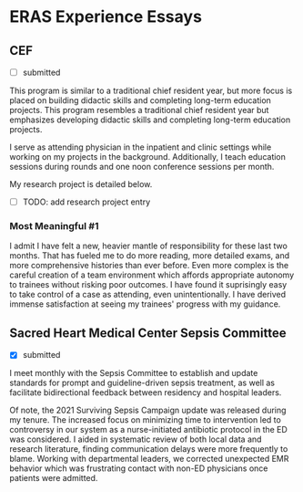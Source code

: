 # ERAS Experience Essays

## CEF

- [ ] submitted

This program is similar to a traditional chief resident year, but more focus is placed on building didactic skills and completing long-term education projects. This program resembles a traditional chief resident year but emphasizes developing didactic skills and completing long-term education projects.

I serve as attending physician in the inpatient and clinic settings while working on my projects in the background. Additionally, I teach education sessions during rounds and one noon conference sessions per month.

My research project is detailed below.

- [ ] TODO: add research project entry

### Most Meaningful #1

I admit I have felt a new, heavier mantle of responsibility for these last two months. That has fueled me to do more reading, more detailed exams, and more comprehensive histories than ever before. Even more complex is the careful creation of a team environment which affords appropriate autonomy to trainees without risking poor outcomes. I have found it suprisingly easy to take control of a case as attending, even unintentionally. I have derived immense satisfaction at seeing my trainees' progress with my guidance.

## Sacred Heart Medical Center Sepsis Committee

- [x] submitted

I meet monthly with the Sepsis Committee to establish and update standards for prompt and guideline-driven sepsis treatment, as well as facilitate bidirectional feedback between residency and hospital leaders.

Of note, the 2021 Surviving Sepsis Campaign update was released during my tenure. The increased focus on minimizing time to intervention led to controversy in our system as a nurse-initiated antibiotic  protocol in the ED was considered. I aided in systematic review of both local data and research literature, finding communication delays were more frequently to blame. Working with departmental leaders, we corrected unexpected EMR behavior which was frustrating contact with non-ED physicians once patients were admitted.
